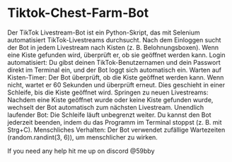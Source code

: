 # Tiktok-Chest-Farm-Bot
Der TikTok Livestream-Bot ist ein Python-Skript, das mit Selenium automatisiert TikTok-Livestreams durchsucht. Nach dem Einloggen sucht der Bot in jedem Livestream nach Kisten (z. B. Belohnungsboxen). Wenn eine Kiste gefunden wird, überprüft er, ob sie geöffnet werden  kann.
Login automatisiert:
Du gibst deinen TikTok-Benutzernamen und dein Passwort direkt im Terminal ein, und der Bot loggt sich automatisch ein.
Warten auf Kisten-Timer:
Der Bot überprüft, ob die Kiste geöffnet werden kann. Wenn nicht, wartet er 60 Sekunden und überprüft erneut. Dies geschieht in einer Schleife, bis die Kiste geöffnet wird.
Springen zu neuen Livestreams:
Nachdem eine Kiste geöffnet wurde oder keine Kiste gefunden wurde, wechselt der Bot automatisch zum nächsten Livestream.
Unendlich laufender Bot:
Die Schleife läuft unbegrenzt weiter. Du kannst den Bot jederzeit beenden, indem du das Programm im Terminal stoppst (z. B. mit Strg+C).
Menschliches Verhalten:
Der Bot verwendet zufällige Wartezeiten (random.randint(3, 6)), um menschlicher zu wirken.


If you need any help hit me up on discord @59bby
